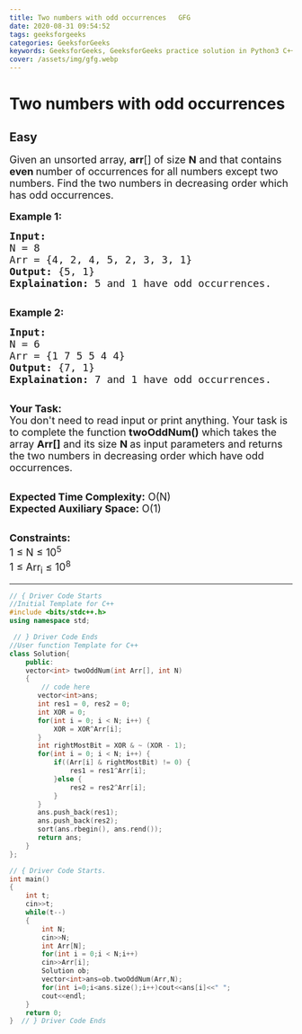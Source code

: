 ```yaml
---
title: Two numbers with odd occurrences   GFG
date: 2020-08-31 09:54:52
tags: geeksforgeeks
categories: GeeksforGeeks
keywords: GeeksforGeeks, GeeksforGeeks practice solution in Python3 C++ Java, Two numbers with odd occurrences - GFG solution
cover: /assets/img/gfg.webp
---
```



# Two numbers with odd occurrences
## Easy 
<div class="problem-statement">
                <p></p><p><span style="font-size:18px">Given an unsorted array,&nbsp;<strong>arr</strong>[] of size <strong>N</strong> and that contains <strong>even </strong>number of occurrences for all numbers except two numbers. Find the two numbers in decreasing order which has odd occurrences.</span><br>
<br>
<span style="font-size:18px"><strong>Example 1:</strong></span></p>

<pre><span style="font-size:18px"><strong>Input:</strong>
N = 8
Arr = {4, 2, 4, 5, 2, 3, 3, 1}
<strong>Output:</strong> {5, 1} 
<strong>Explaination:</strong> 5 and 1 have odd occurrences.</span></pre>

<p><br>
<span style="font-size:18px"><strong>Example 2:</strong></span></p>

<pre><span style="font-size:18px"><strong>Input:</strong>
N = 6
Arr = {1 7 5 5 4 4}
<strong>Output:</strong> {7, 1}
<strong>Explaination:</strong> 7 and 1 have odd occurrences.</span></pre>

<p><br>
<span style="font-size:18px"><strong>Your Task:</strong><br>
You don't need to read input or print anything. Your task is to complete the function&nbsp;<strong>twoOddNum()</strong>&nbsp;which takes the array <strong>Arr[]</strong> and its size <strong>N&nbsp;</strong>as input parameters&nbsp;and returns the two numbers in decreasing order which have odd occurrences.</span></p>

<p><br>
<span style="font-size:18px"><strong>Expected Time Complexity:</strong> O(N)<br>
<strong>Expected Auxiliary Space:</strong> O(1)</span></p>

<p><br>
<span style="font-size:18px"><strong>Constraints:</strong><br>
1 ≤ N ≤ 10<sup>5</sup><br>
1 ≤ Arr<sub>i</sub>&nbsp;≤ 10<sup>8</sup></span></p>
 <p></p>
            </div>

---




```cpp
// { Driver Code Starts
//Initial Template for C++
#include <bits/stdc++.h>
using namespace std;

 // } Driver Code Ends
//User function Template for C++
class Solution{
    public:
    vector<int> twoOddNum(int Arr[], int N)  
    {
        // code here
       vector<int>ans;
       int res1 = 0, res2 = 0;
       int XOR = 0;
       for(int i = 0; i < N; i++) {
           XOR = XOR^Arr[i];
       }
       int rightMostBit = XOR & ~ (XOR - 1);
       for(int i = 0; i < N; i++) {
           if((Arr[i] & rightMostBit) != 0) {
               res1 = res1^Arr[i];
           }else {
               res2 = res2^Arr[i];
           }
       }
       ans.push_back(res1);
       ans.push_back(res2);
       sort(ans.rbegin(), ans.rend());
       return ans;
    }
};

// { Driver Code Starts.
int main()
{
    int t;
    cin>>t;
    while(t--)
    {
        int N;
        cin>>N;
        int Arr[N];
        for(int i = 0;i < N;i++)
        cin>>Arr[i];
        Solution ob;
        vector<int>ans=ob.twoOddNum(Arr,N);
        for(int i=0;i<ans.size();i++)cout<<ans[i]<<" ";
        cout<<endl;
    }
    return 0;
}  // } Driver Code Ends
```
